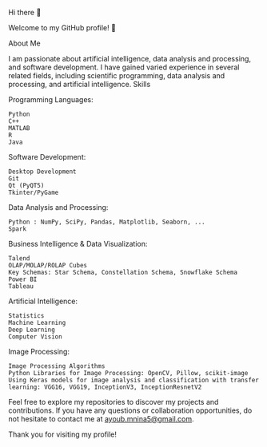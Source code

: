 Hi there 👋

Welcome to my GitHub profile! 👋

About Me

I am passionate about artificial intelligence, data analysis and processing, and software development. I have gained varied experience in several related fields, including scientific programming, data analysis and processing, and artificial intelligence.
Skills

Programming Languages:

    Python
    C++
    MATLAB
    R
    Java

Software Development:

    Desktop Development
    Git
    Qt (PyQT5)
    Tkinter/PyGame

Data Analysis and Processing:

    Python : NumPy, SciPy, Pandas, Matplotlib, Seaborn, ...
    Spark

Business Intelligence & Data Visualization:

    Talend
    OLAP/MOLAP/ROLAP Cubes
    Key Schemas: Star Schema, Constellation Schema, Snowflake Schema
    Power BI
    Tableau

Artificial Intelligence:

    Statistics
    Machine Learning
    Deep Learning
    Computer Vision

Image Processing:

    Image Processing Algorithms
    Python Libraries for Image Processing: OpenCV, Pillow, scikit-image
    Using Keras models for image analysis and classification with transfer learning: VGG16, VGG19, InceptionV3, InceptionResnetV2

Feel free to explore my repositories to discover my projects and contributions. If you have any questions or collaboration opportunities, do not hesitate to contact me at ayoub.mnina5@gmail.com.

Thank you for visiting my profile!
<!--
**AyoubMNINA/AyoubMNINA** is a ✨ _special_ ✨ repository because its `README.md` (this file) appears on your GitHub profile.

Here are some ideas to get you started:

- 🔭 I’m currently working on ...
- 🌱 I’m currently learning ...
- 👯 I’m looking to collaborate on ...
- 🤔 I’m looking for help with ...
- 💬 Ask me about ...
- 📫 How to reach me: ...
- 😄 Pronouns: ...
- ⚡ Fun fact: ...
-->
